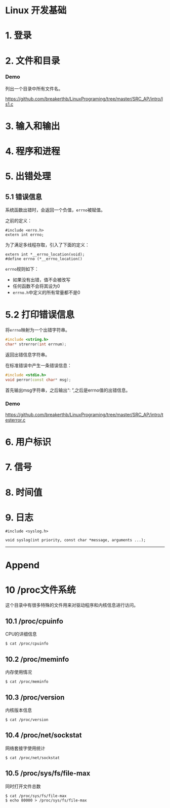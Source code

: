 # Linux 开发基础

# 1. 登录

# 2. 文件和目录

### Demo

列出一个目录中所有文件名。

<https://github.com/breakerthb/LinuxPrograming/tree/master/SRC_AP/intro/ls1.c>

# 3. 输入和输出

# 4. 程序和进程

# 5. 出错处理

## 5.1 错误信息

系统函数出错时，会返回一个负值，`errno`被赋值。

之前的定义：

    #include <erro.h>
    extern int errno;
    
为了满足多线程存取，引入了下面的定义：

    extern int *__errno_location(void);
    #define errno (*__errno_location()
    
`errno`规则如下：

- 如果没有出错，值不会被改写
- 任何函数不会将其设为0
- `errno.h`中定义的所有常量都不是0

# 5.2 打印错误信息

将`errno`映射为一个出错字符串。

```cpp
#include <string.h>
char* strerror(int errnum);
```

返回出错信息字符串。

在标准错误中产生一条错误信息：

```cpp
#include <stdio.h>
void perror(const char* msg);
```

首先输出msg字符串，之后输出“: ”,之后是errno值的出错信息。

### Demo

<https://github.com/breakerthb/LinuxPrograming/tree/master/SRC_AP/intro/testerror.c>

# 6. 用户标识

# 7. 信号

# 8. 时间值

# 9. 日志

    #include <syslog.h>
    
    void syslog(int priority, const char *message, arguments ...);

----
# Append

# 10 /proc文件系统

这个目录中有很多特殊的文件用来对驱动程序和内核信息进行访问。

## 10.1 /proc/cpuinfo

CPU的详细信息

    $ cat /proc/cpuinfo
    
## 10.2 /proc/meminfo

内存使用情况

    $ cat /proc/meminfo
    
## 10.3 /proc/version

内核版本信息

    $ cat /proc/version
    
## 10.4 /proc/net/sockstat

网络套接字使用统计

    $ cat /proc/net/sockstat
    
## 10.5 /proc/sys/fs/file-max

同时打开文件总数

    $ cat /proc/sys/fs/file-max
    $ echo 80000 > /proc/sys/fs/file-max


